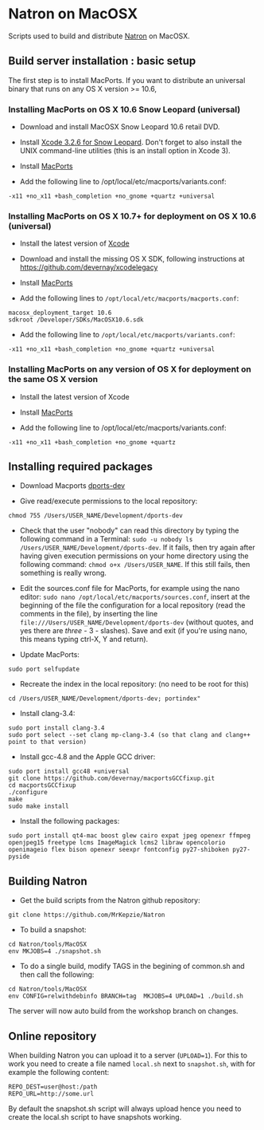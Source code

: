 # Natron on MacOSX

Scripts used to build and distribute [Natron](http://www.natron.fr) on MacOSX.


## Build server installation : basic setup

The first step is to install MacPorts. If you want to distribute an universal binary that runs on any OS X version >= 10.6, 

### Installing MacPorts on OS X 10.6 Snow Leopard (universal)

* Download and install MacOSX Snow Leopard 10.6 retail DVD.

* Install [Xcode 3.2.6 for Snow Leopard](https://guide.macports.org/#installing.xcode.snowleopard). Don't forget to also install the UNIX command-line utilities (this is an install option in Xcode 3).

* Install [MacPorts](https://www.macports.org/install.php) 

* Add the following line to /opt/local/etc/macports/variants.conf:
```
-x11 +no_x11 +bash_completion +no_gnome +quartz +universal
```

### Installing MacPorts on OS X 10.7+ for deployment on OS X 10.6 (universal)

* Install the latest version of [Xcode](https://guide.macports.org/#installing.xcode)

* Download and install the missing OS X SDK, following instructions at https://github.com/devernay/xcodelegacy

* Install [MacPorts](https://www.macports.org/install.php) 

* Add the following lines to `/opt/local/etc/macports/macports.conf`:
```
macosx_deployment_target 10.6
sdkroot /Developer/SDKs/MacOSX10.6.sdk
```

* Add the following line to `/opt/local/etc/macports/variants.conf`:
```
-x11 +no_x11 +bash_completion +no_gnome +quartz +universal
```

### Installing MacPorts on any version of OS X for deployment on the same OS X version

* Install the latest version of Xcode

* Install [MacPorts](https://www.macports.org/install.php) 

* Add the following line to /opt/local/etc/macports/variants.conf:
```
-x11 +no_x11 +bash_completion +no_gnome +quartz
```

##  Installing required packages

* Download Macports [dports-dev](http://downloads.natron.fr/Third_Party_Sources/dports-dev.zip)

* Give read/execute permissions to the local repository:
```
chmod 755 /Users/USER_NAME/Development/dports-dev
```

* Check that the user "nobody" can read this directory by typing the following command in a Terminal: `sudo -u nobody ls /Users/USER_NAME/Development/dports-dev`. If it fails, then try again after having given execution permissions on your home directory using the following command: `chmod o+x /Users/USER_NAME`. If this still fails, then something is really wrong.

* Edit the sources.conf file for MacPorts, for example using the nano editor: `sudo nano /opt/local/etc/macports/sources.conf`, insert at the beginning of the file the configuration for a local repository (read the comments in the file), by inserting the line `file:///Users/USER_NAME/Development/dports-dev` (without quotes, and yes there are *three* - 3 - slashes). Save and exit (if you're using nano, this means typing ctrl-X, Y and return).

* Update MacPorts:
```
sudo port selfupdate
```

* Recreate the index in the local repository: (no need to be root for this)
```
cd /Users/USER_NAME/Development/dports-dev; portindex"
```

* Install clang-3.4:
```
sudo port install clang-3.4
sudo port select --set clang mp-clang-3.4 (so that clang and clang++ point to that version)
```

* Install gcc-4.8 and the Apple GCC driver:
```
sudo port install gcc48 +universal
git clone https://github.com/devernay/macportsGCCfixup.git
cd macportsGCCfixup
./configure
make
sudo make install
```

* Install the following packages:
```
sudo port install qt4-mac boost glew cairo expat jpeg openexr ffmpeg openjpeg15 freetype lcms ImageMagick lcms2 libraw opencolorio openimageio flex bison openexr seexpr fontconfig py27-shiboken py27-pyside
```

##  Building Natron

* Get the build scripts from the Natron github repository:
```
git clone https://github.com/MrKepzie/Natron
```

* To build a snapshot:
```
cd Natron/tools/MacOSX
env MKJOBS=4 ./snapshot.sh
```

* To do a single build, modify TAGS in the begining of common.sh and then call the following:
```
cd Natron/tools/MacOSX
env CONFIG=relwithdebinfo BRANCH=tag  MKJOBS=4 UPLOAD=1 ./build.sh
```

The server will now auto build from the workshop branch on changes.

## Online repository

When building Natron you can upload it to a server (`UPLOAD=1`). For this to work you need to create a file named `local.sh` next to `snapshot.sh`, with for example the following content:
```
REPO_DEST=user@host:/path
REPO_URL=http://some.url
```

By default the snapshot.sh script will always upload hence you need to create the local.sh script to have snapshots working.
